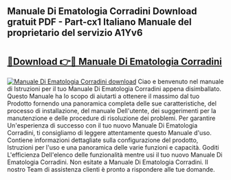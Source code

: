 ## Manuale Di Ematologia Corradini Download gratuit PDF - Part-cx1 Italiano Manuale del proprietario del servizio A1Yv6

# <h2><a href="http://dfajxn.blite.top/?on=Manuale+Di+Ematologia+Corradini">🔗Download 👉🔴 Manuale Di Ematologia Corradini</a></h2>

[![Manuale Di Ematologia Corradini download](https://i.imgur.com/lujVjoI.png)](http://dfajxn.blite.top/?on=Manuale+Di+Ematologia+Corradini)
Ciao e benvenuto nel manuale di Istruzioni per il tuo Manuale Di Ematologia Corradini appena disimballato. Questo Manuale ha lo scopo di aiutarti a ottenere il massimo dal tuo Prodotto fornendo una panoramica completa delle sue caratteristiche, del processo di installazione, del manuale Dell'utente, dei suggerimenti per la manutenzione e delle procedure di risoluzione dei problemi. Per garantire Un'esperienza di successo con il tuo nuovo Manuale Di Ematologia Corradini, ti consigliamo di leggere attentamente questo Manuale d'uso. Contiene informazioni dettagliate sulla configurazione del prodotto, Istruzioni per l'uso e una panoramica delle varie funzioni e capacità. Goditi L'efficienza Dell'elenco delle funzionalità mentre usi il tuo nuovo Manuale Di Ematologia Corradini. Non esitate a Manuale Di Ematologia Corradini. Il nostro Team di assistenza clienti è pronto a rispondere alle tue domande.
